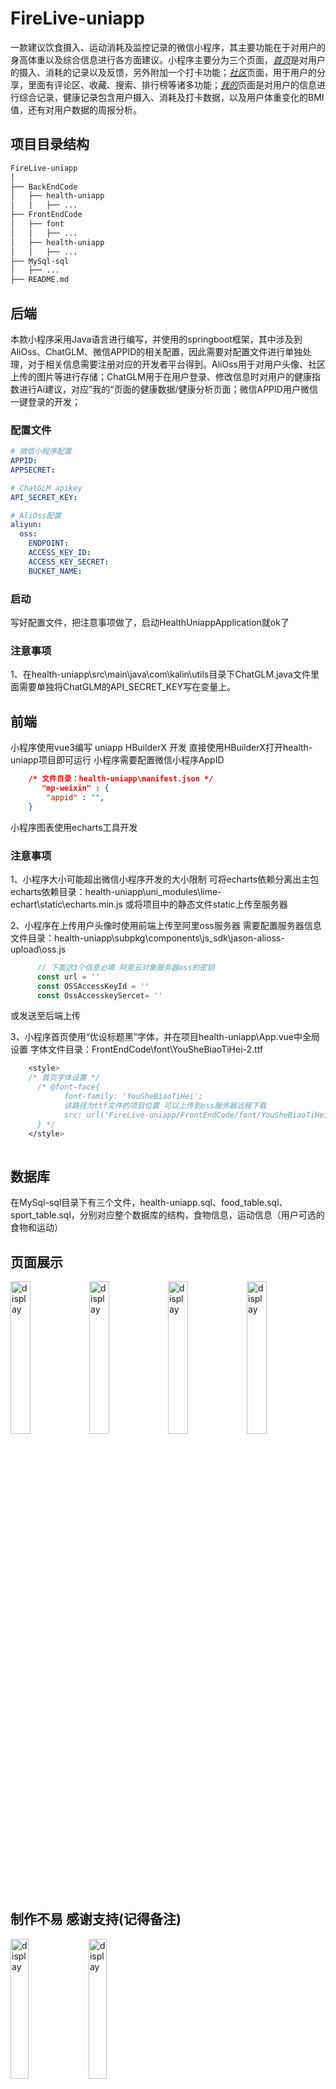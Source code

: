 # FireLive-uniapp

一款建议饮食摄入、运动消耗及监控记录的微信小程序，其主要功能在于对用户的身高体重以及综合信息进行各方面建议。小程序主要分为三个页面，<u>*首页*</u>是对用户的摄入、消耗的记录以及反馈，另外附加一个打卡功能；<u>*社区*</u>页面，用于用户的分享，里面有评论区、收藏、搜索、排行榜等诸多功能；<u>*我的*</u>页面是对用户的信息进行综合记录，健康记录包含用户摄入、消耗及打卡数据，以及用户体重变化的BMI值，还有对用户数据的周报分析。

## 项目目录结构

```txt
FireLive-uniapp
│
├── BackEndCode
│   ├── health-uniapp
│   │   ├── ...
├── FrontEndCode
│   ├── font
│   │   ├── ...
│   ├── health-uniapp
│   │   ├── ...
├── MySql-sql
│   ├── ...
├── README.md
```

## 后端

本款小程序采用Java语言进行编写，并使用的springboot框架，其中涉及到AliOss、ChatGLM、微信APPID的相关配置，因此需要对配置文件进行单独处理，对于相关信息需要注册对应的开发者平台得到。AliOss用于对用户头像、社区上传的图片等进行存储；ChatGLM用于在用户登录、修改信息时对用户的健康指数进行Ai建议，对应”我的“页面的健康数据/健康分析页面；微信APPID用户微信一键登录的开发；

### 配置文件

```yml
# 微信小程序配置
APPID: 
APPSECRET: 

# ChatGLM apikey
API_SECRET_KEY: 

# AliOss配置
aliyun:
  oss:
    ENDPOINT: 
    ACCESS_KEY_ID: 
    ACCESS_KEY_SECRET: 
    BUCKET_NAME: 
```

### 启动

写好配置文件，把注意事项做了，启动HealthUniappApplication就ok了

### 注意事项

1、在health-uniapp\src\main\java\com\kalin\utils目录下ChatGLM.java文件里面需要单独将ChatGLM的API_SECRET_KEY写在变量上。

## 前端

小程序使用vue3编写 uniapp HBuilderX 开发
直接使用HBuilderX打开health-uniapp项目即可运行
小程序需要配置微信小程序AppID
```json
    /* 文件目录：health-uniapp\manifest.json */
       "mp-weixin" : {
        "appid" : "",
    }
```
小程序图表使用echarts工具开发

### 注意事项

1、小程序大小可能超出微信小程序开发的大小限制
  可将echarts依赖分离出主包
    echarts依赖目录：health-uniapp\uni_modules\lime-echart\static\echarts.min.js
  或将项目中的静态文件static上传至服务器

2、小程序在上传用户头像时使用前端上传至阿里oss服务器
  需要配置服务器信息
    文件目录：health-uniapp\subpkg\components\js_sdk\jason-alioss-upload\oss.js
```js
      // 下面这3个信息必填 阿里云对象服务器oss的密钥
      const url = ''
      const OSSAccessKeyId = ''
      const OssAccesskeySercet= ''
```
  或发送至后端上传

3、小程序首页使用“优设标题黑”字体，并在项目health-uniapp\App.vue中全局设置
  字体文件目录：FrontEndCode\font\YouSheBiaoTiHei-2.ttf
```css
    <style>
    /* 首页字体设置 */
      /* @font-face{
	        font-family: 'YouSheBiaoTiHei';
	        该路径为ttf文件的项目位置 可以上传到oss服务器远程下载
	        src: url('FireLive-uniapp/FrontEndCode/font/YouSheBiaoTiHei-2.ttf');
      } */
    </style>
      
```

## 数据库

在MySql-sql目录下有三个文件，health-uniapp.sql、food_table.sql、sport_table.sql，分别对应整个数据库的结构，食物信息，运动信息（用户可选的食物和运动）

## 页面展示

<img src="https://www.kalin.asia/ftp/firelive-img/1.webp" alt="display" style="width: 25%;" /><img src="https://www.kalin.asia/ftp/firelive-img/2.webp" alt="display" style="width:25%;" /><img src="https://www.kalin.asia/ftp/firelive-img/3.webp" alt="display" style="width:25%;" /><img src="https://www.kalin.asia/ftp/firelive-img/4.webp" alt="display" style="width:25%;" />

## 制作不易 感谢支持(记得备注)

<img src="https://www.kalin.asia/ftp/firelive-img/6.jpg" alt="display" style="width: 24%;" />

<img src="https://www.kalin.asia/ftp/firelive-img/7.jpg" alt="display" style="width: 24%;" />
